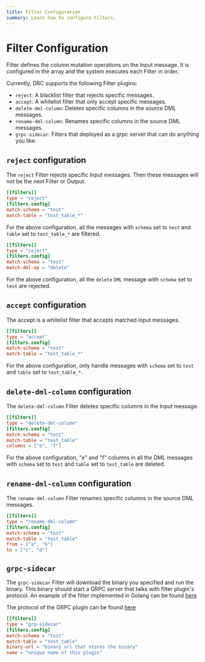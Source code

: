 ```yaml
---
title: Filter Configuration
summary: Learn how to configure Filters.
---
```


# Filter Configuration

Filter defines the column mutation operations on the Input message. It is configured in the array and the system executes each Filter in order.

Currently, DRC supports the following Filter plugins:

- `reject`: A blacklist filter that rejects specific messages.
- `accept`: A whitelist filter that only accept specific messages.
- `delete-dml-column`: Deletes specific columns in the source DML messages.
- `rename-dml-column`: Renames specific columns in the source DML messages.
- `grpc-sidecar`: Filters that deployed as a grpc server that can do anything you like.

## `reject` configuration

The `reject` Filter rejects specific Input messages. Then these messages will not be the next Filter or Output.

```toml
[[filters]]
type = "reject"
[filters.config]
match-schema = "test"
match-table = "test_table_*"
```

For the above configuration, all the messages with `schema` set to `test` and `table` set to `test_table_*` are filtered.

```toml
[[filters]]
type = "reject"
[filters.config]
match-schema = "test"
match-dml-op = "delete"
```

For the above configuration, all the `delete` `DML` message with `schema` set to `test` are rejected.

## `accept` configuration

The accept is a whitelist filter that accepts matched input messages.

```toml
[[filters]]
type = "accept"
[filters.config]
match-schema = "test"
match-table = "test_table_*"
```

For the above configuration, only handle messages with `schema` set to `test` and `table` set to `test_table_*`.

## `delete-dml-column` configuration

The `delete-dml-column` Filter deletes specific columns in the Input message.

```toml
[[filters]]
type = "delete-dml-column"
[filters.config]
match-schema = "test"
match-table = "test_table"
columns = ["e", "f"]
```

For the above configuration, "e" and "f" columns in all the DML messages with `schema` set to `test` and `table` set to `test_table` are deleted.

## `rename-dml-column` configuration

The `rename-dml-column` Filter renames specific columns in the source DML messages.

```toml
[[filters]]
type = "rename-dml-column"
[filters.config]
match-schema = "test"
match-table = "test_table"
from = ["a", "b"]
to = ["c", "d"]
```

## `grpc-sidecar`

The `grpc-sidecar` Filter will download the binary you specified and run the binary. This binary
should start a GRPC server that talks with filter plugin's protocol. An example of the filter
implemented in Golang can be found [here](https://github.com/moiot/gravity-grpc-sidecar-filter-example)


The protocol of the GRPC plugin can be found [here](https://github.com/moiot/gravity/blob/master/protocol/msgpb/message.proto)
```toml
[[filters]]
type = "grp-sidecar"
[filters.config]
match-schema = "test"
match-table = "test_table"
binary-url = "binary url that stores the binary"
name = "unique name of this plugin"
```